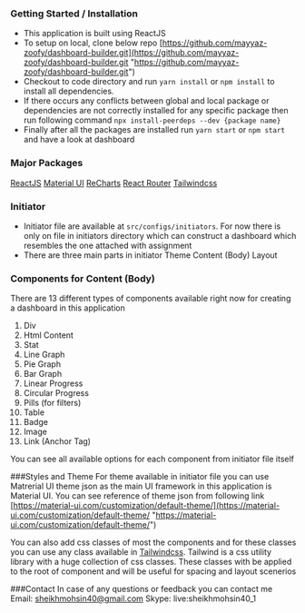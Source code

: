 ### Getting Started / Installation
- This application is built using ReactJS
- To setup on local, clone below repo
  [https://github.com/mayyaz-zoofy/dashboard-builder.git](https://github.com/mayyaz-zoofy/dashboard-builder.git "https://github.com/mayyaz-zoofy/dashboard-builder.git")
- Checkout to code directory and run `yarn install` or `npm install` to install all dependencies.
- If there occurs any conflicts between global and local package or dependencies are not correctly installed for any specific package then run following command
  `npx install-peerdeps --dev {package name}`
- Finally after all the packages are installed run `yarn start` or `npm start` and have a look at dashboard


### Major Packages
[ReactJS](https://reactjs.org "ReactJS")
[Material UI](https://material-ui.com/ "Material UI")
[ReCharts](https://recharts.org/ "ReCharts")
[React Router](https://reactrouter.com/ "React Router")
[Tailwindcss](https://tailwindcss.com "Tailwindcss")


### Initiator
- Initiator file are available at `src/configs/initiators`. For now there is only on file in initiators directory which can construct a dashboard which resembles the one attached with assignment
- There are three main parts in initiator
  Theme
  Content (Body)
  Layout


### Components for Content (Body)
There are 13 different types of components available right now for creating a dashboard in this application
1. Div
2. Html Content
3. Stat
4. Line Graph
5. Pie Graph
6. Bar Graph
7. Linear Progress
8. Circular Progress
9. Pills (for filters)
10. Table
11. Badge
12. Image
13. Link (Anchor Tag)

You can see all available options for each component from initiator file itself


###Styles and Theme
For theme available in initiator file you can use Matrerial UI theme json as the main UI framework in this application is Material UI. You can see reference of theme json from following link
[https://material-ui.com/customization/default-theme/](https://material-ui.com/customization/default-theme/ "https://material-ui.com/customization/default-theme/")

You can also add css classes of most the components and for these classes you can use any class available in [Tailwindcss](https://tailwindcss.com/docs "Tailwindcss"). Tailwind is a css utility library with a huge collection of css classes. These classes with be applied to the root of component and will be useful for spacing and layout scenerios


###Contact
In case of any questions or feedback you can contact me
Email: sheikhmohsin40@gmail.com
Skype: live:sheikhmohsin40_1

